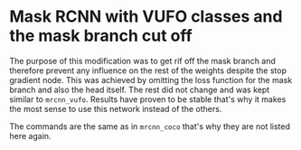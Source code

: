 # Mask RCNN with VUFO classes and the mask branch cut off

The purpose of this modification was to get rif off the mask branch and therefore prevent any influence on the rest of the weights despite the stop gradient node. This was achieved by omitting the loss function for the mask branch and also the head itself. The rest did not change and was kept similar to `mrcnn_vufo`. Results have proven to be stable that's why it makes the most sense to use this network instead of the others.

The commands are the same as in `mrcnn_coco` that's why they are not listed here again.